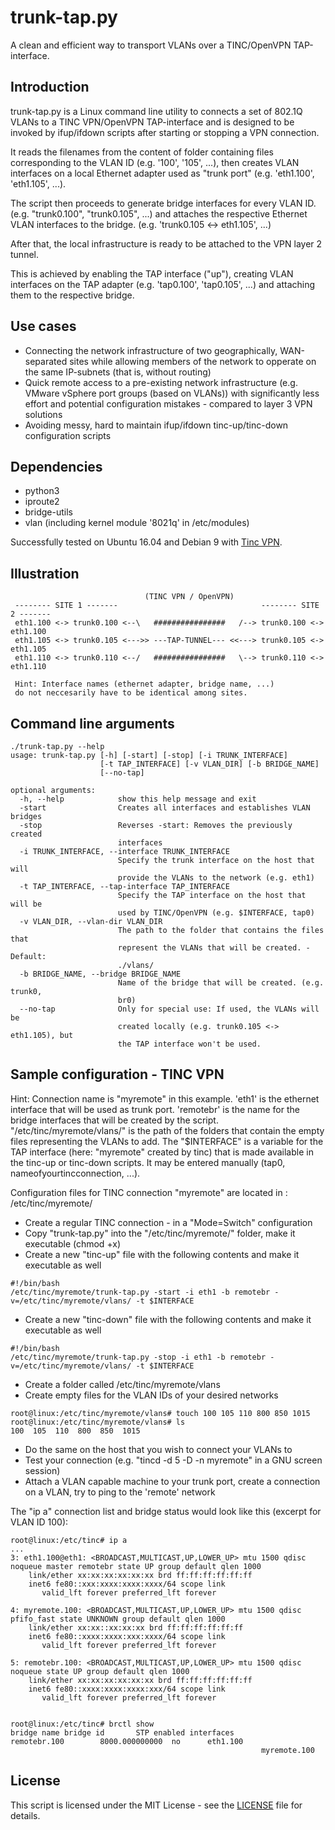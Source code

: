 # trunk-tap.py
A clean and efficient way to transport VLANs over a TINC/OpenVPN TAP-interface.


## Introduction
trunk-tap.py is a Linux command line utility to connects a set of 802.1Q VLANs to a TINC VPN/OpenVPN TAP-interface
and is designed to be invoked by ifup/ifdown scripts after starting or stopping a VPN connection.

It reads the filenames from the content of folder containing files corresponding to the VLAN ID (e.g. '100', '105', ...),
then creates VLAN interfaces on a local Ethernet adapter used as "trunk port" (e.g. 'eth1.100', 'eth1.105', ...).

The script then proceeds to generate bridge interfaces for every VLAN ID. (e.g. "trunk0.100", "trunk0.105", ...)
and attaches the respective Ethernet VLAN interfaces to the bridge. (e.g. 'trunk0.105 <-> eth1.105', ...)

After that, the local infrastructure is ready to be attached to the VPN layer 2 tunnel.

This is achieved by enabling the TAP interface ("up"), creating VLAN interfaces on the TAP adapter (e.g. 'tap0.100', 'tap0.105', ...) and attaching them to the respective bridge.

## Use cases

* Connecting the network infrastructure of two geographically, WAN-separated sites while allowing members of the network to opperate on the same IP-subnets (that is, without routing)
* Quick remote access to a pre-existing network infrastructure (e.g. VMware vSphere port groups (based on VLANs)) with significantly less effort and potential configuration mistakes - compared to layer 3 VPN solutions
* Avoiding messy, hard to maintain ifup/ifdown tinc-up/tinc-down configuration scripts

## Dependencies
* python3
* iproute2
* bridge-utils
* vlan (including kernel module '8021q' in /etc/modules)

Successfully tested on Ubuntu 16.04 and Debian 9 with [Tinc VPN](https://www.tinc-vpn.org).


## Illustration

```
                              (TINC VPN / OpenVPN)
 -------- SITE 1 -------                                -------- SITE 2 -------
 eth1.100 <-> trunk0.100 <--\   ################   /--> trunk0.100 <-> eth1.100
 eth1.105 <-> trunk0.105 <--->> ---TAP-TUNNEL--- <<---> trunk0.105 <-> eth1.105
 eth1.110 <-> trunk0.110 <--/   ################   \--> trunk0.110 <-> eth1.110

 Hint: Interface names (ethernet adapter, bridge name, ...)
 do not neccesarily have to be identical among sites.

```

## Command line arguments

```
./trunk-tap.py --help
usage: trunk-tap.py [-h] [-start] [-stop] [-i TRUNK_INTERFACE]
                    [-t TAP_INTERFACE] [-v VLAN_DIR] [-b BRIDGE_NAME]
                    [--no-tap]

optional arguments:
  -h, --help            show this help message and exit
  -start                Creates all interfaces and establishes VLAN bridges
  -stop                 Reverses -start: Removes the previously created
                        interfaces
  -i TRUNK_INTERFACE, --interface TRUNK_INTERFACE
                        Specify the trunk interface on the host that will
                        provide the VLANs to the network (e.g. eth1)
  -t TAP_INTERFACE, --tap-interface TAP_INTERFACE
                        Specify the TAP interface on the host that will be
                        used by TINC/OpenVPN (e.g. $INTERFACE, tap0)
  -v VLAN_DIR, --vlan-dir VLAN_DIR
                        The path to the folder that contains the files that
                        represent the VLANs that will be created. - Default:
                        ./vlans/
  -b BRIDGE_NAME, --bridge BRIDGE_NAME
                        Name of the bridge that will be created. (e.g. trunk0,
                        br0)
  --no-tap              Only for special use: If used, the VLANs will be
                        created locally (e.g. trunk0.105 <-> eth1.105), but
                        the TAP interface won't be used.

```

## Sample configuration - TINC VPN

Hint: Connection name is "myremote" in this example.
'eth1' is the ethernet interface that will be used as trunk port.
'remotebr' is the name for the bridge interfaces that will be created by the script.
"/etc/tinc/myremote/vlans/" is the path of the folders that contain the empty files representing the VLANs to add.
The "$INTERFACE" is a variable for the TAP interface (here: "myremote" created by tinc) that is made available in the tinc-up or tinc-down scripts.
It may be entered manually (tap0, nameofyourtincconnection, ...).


Configuration files for TINC connection "myremote" are located in : /etc/tinc/myremote/

* Create a regular TINC connection - in a "Mode=Switch" configuration
* Copy "trunk-tap.py" into the "/etc/tinc/myremote/" folder, make it executable (chmod +x)
* Create a new "tinc-up" file with the following contents and make it executable as well

```
#!/bin/bash
/etc/tinc/myremote/trunk-tap.py -start -i eth1 -b remotebr -v=/etc/tinc/myremote/vlans/ -t $INTERFACE
```
* Create a new "tinc-down" file with the following contents and make it executable as well

```
#!/bin/bash
/etc/tinc/myremote/trunk-tap.py -stop -i eth1 -b remotebr -v=/etc/tinc/myremote/vlans/ -t $INTERFACE
```

* Create a folder called /etc/tinc/myremote/vlans
* Create empty files for the VLAN IDs of your desired networks

```
root@linux:/etc/tinc/myremote/vlans# touch 100 105 110 800 850 1015
root@linux:/etc/tinc/myremote/vlans# ls
100  105  110  800  850  1015
```

* Do the same on the host that you wish to connect your VLANs to
* Test your connection (e.g. "tincd -d 5 -D -n myremote" in a GNU screen session)
* Attach a VLAN capable machine to your trunk port, create a connection on a VLAN, try to ping to the 'remote' network

The "ip a" connection list and bridge status would look like this (excerpt for VLAN ID 100):
```
root@linux:/etc/tinc# ip a
...
3: eth1.100@eth1: <BROADCAST,MULTICAST,UP,LOWER_UP> mtu 1500 qdisc noqueue master remotebr state UP group default qlen 1000
    link/ether xx:xx:xx:xx:xx:xx brd ff:ff:ff:ff:ff:ff
    inet6 fe80::xxx:xxxx:xxxx:xxxx/64 scope link
       valid_lft forever preferred_lft forever

4: myremote.100: <BROADCAST,MULTICAST,UP,LOWER_UP> mtu 1500 qdisc pfifo_fast state UNKNOWN group default qlen 1000
    link/ether xx:xx::xx:xx:xx brd ff:ff:ff:ff:ff:ff
    inet6 fe80::xxxx:xxxx:xxx:xxxx/64 scope link 
       valid_lft forever preferred_lft forever

5: remotebr.100: <BROADCAST,MULTICAST,UP,LOWER_UP> mtu 1500 qdisc noqueue state UP group default qlen 1000
    link/ether xx:xx:xx:xx:xx:xx brd ff:ff:ff:ff:ff:ff
    inet6 fe80::xxxx:xxxx:xxxx:xxx/64 scope link 
       valid_lft forever preferred_lft forever


root@linux:/etc/tinc# brctl show
bridge name	bridge id		STP enabled	interfaces
remotebr.100		8000.000000000	no		eth1.100
                                                        myremote.100

```


## License
This script is licensed under the MIT License - see the [LICENSE](LICENSE) file for details.
